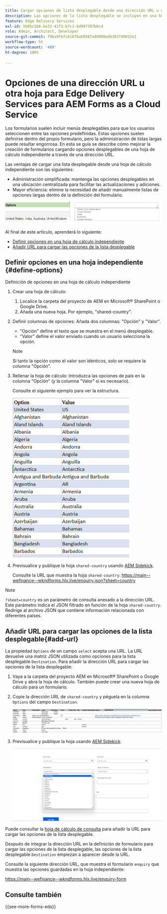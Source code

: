 ```yaml
---
title: Cargar opciones de lista desplegable desde una dirección URL u otra hoja para Edge Delivery Services para AEM Forms as a Cloud Service
description: Las opciones de la lista desplegable se incluyen en una hoja de cálculo distinta y luego se importan a la hoja de cálculo principal a través de la dirección URL proporcionada.
feature: Edge Delivery Services
exl-id: 5b0bc1b6-6e33-41f3-b7c1-4d997787b6cd
role: Admin, Architect, Developer
source-git-commit: f9ba9fefc61876a60567a40000ed6303740032e1
workflow-type: ht
source-wordcount: '469'
ht-degree: 100%

---
```



# Opciones de una dirección URL u otra hoja para Edge Delivery Services para AEM Forms as a Cloud Service

Los formularios suelen incluir menús desplegables para que los usuarios seleccionen entre las opciones predefinidas. Estas opciones suelen definirse dentro del propio formulario, pero la administración de listas largas puede resultar engorrosa. En esta se guía se describe cómo mejorar la creación de formularios cargando opciones desplegables de una hoja de cálculo independiente a través de una dirección URL.


Las ventajas de cargar una lista desplegable desde una hoja de cálculo independiente son las siguientes:

* Administración simplificada: mantenga las opciones desplegables en una ubicación centralizada para facilitar las actualizaciones y adiciones.
* Mayor eficiencia: elimine la necesidad de añadir manualmente listas de opciones largas dentro de la definición del formulario.




![Opciones desplegables](/help/forms/assets/drop-down-options.png)


Al final de este artículo, aprenderá lo siguiente:

* [Definir opciones en una hoja de cálculo independiente](#define-options)
* [Añadir URL para cargar las opciones de la lista desplegable](#add-url)

## Definir opciones en una hoja independiente {#define-options}

Definición de opciones en una hoja de cálculo independiente

1. Crear una hoja de cálculo:
   1. Localice la carpeta del proyecto de AEM en Microsoft® SharePoint o Google Drive.
   1. Añada una nueva hoja. Por ejemplo, &quot;shared-country&quot;.
1. Definir columnas de opciones: 
Añada dos columnas: &quot;Opción&quot; y &quot;Valor&quot;.
   * &quot;Opción&quot; define el texto que se muestra en el menú desplegable.
   * &quot;Valor&quot; define el valor enviado cuando un usuario selecciona la opción.

   >[!NOTE]
   >
   >Si tanto la opción como el valor son idénticos, solo se requiere la columna &quot;Opción&quot;.

1. Rellenar la hoja de cálculo: 
Introduzca las opciones de país en la columna &quot;Opción&quot; (y la columna &quot;Valor&quot; si es necesario).

   Consulte el siguiente ejemplo para ver la estructura.

   ![Lista desplegable para el país](/help/forms/assets/drop-down-country-options.png)

1. Previsualice y publique la hoja `shared-country` usando [AEM Sidekick](https://www.aem.live/developer/tutorial#preview-and-publish-your-content).

   Consulte la URL que muestra la hoja `shared-country`: 
https://main--wefinance--wkndforms.hlx.live/enquiry.json?sheet=country

>[!NOTE]
>
> `?sheet=country` es un parámetro de consulta anexado a la dirección URL. Este parámetro indica el JSON filtrado en función de la hoja `shared-country`. Redirige al archivo JSON que contiene información relacionada con diferentes países.

## Añadir URL para cargar las opciones de la lista desplegable{#add-url}

La propiedad `Options` de un campo `select` acepta una URL. La URL devuelve una matriz JSON utilizada como opciones para la lista desplegable `Destination`. Para añadir la dirección URL para cargar las opciones de la lista desplegable:

1. Vaya a la carpeta del proyecto AEM en Microsoft® SharePoint o Google Drive y abra la hoja de cálculo. También puede crear una nueva hoja de cálculo para un formulario.
1. Copie la dirección URL de `shared-country` y péguela en la columna `Options` del campo `Destination`.

   ![Hoja de cálculo de consulta](/help/forms/assets/drop-down-enquiry.png)

1. Previsualice y publique la hoja usando [AEM Sidekick](https://www.aem.live/developer/tutorial#preview-and-publish-your-content).


   ![Lista desplegable para el país](/help/forms/assets/load-dropdown-options-form.png)

Puede consultar la [hoja de cálculo de consulta](/help/forms/assets/enquiry-options.xlsx) para añadir la URL para cargar las opciones de la lista desplegable.

Después de integrar la dirección URL en la definición de formulario para cargar las opciones de la lista desplegable, las opciones de la lista desplegable `Destination` empiezan a aparecer desde la URL.

Consulte la siguiente dirección URL, que muestra el formulario `enquiry` que muestra las opciones guardadas en la hoja independiente:

https://main--wefinance--wkndforms.hlx.live/enquiry-form

## Consulte también

{{see-more-forms-eds}}


